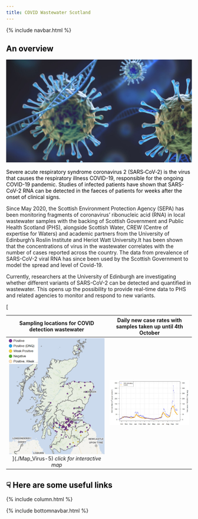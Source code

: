 ```yaml
---
title: COVID Wastewater Scotland
---
```

{% include navbar.html %}

## <span style="color: black;"> An overview </span>

![covid_virus](covid%20virus%202.jpg)

<span style="color: black;"> Severe acute respiratory syndrome coronavirus 2 (SARS‑CoV‑2) is the virus that causes the respiratory illness COVID-19, responsible for the ongoing COVID-19 pandemic.
Studies of infected patients have shown that SARS-CoV-2 RNA can be detected in the faeces of patients for weeks after the onset of clinical signs.

Since May 2020, the Scottish Environment Protection Agency (SEPA) has been monitoring fragments of coronavirus’ ribonucleic acid (RNA) in local wastewater samples with the backing of Scottish Government and Public Health Scotland (PHS), alongside Scottish Water, CREW (Centre of expertise for Waters) and academic partners from the University of Edinburgh’s Roslin Institute and Heriot Watt University.It has been shown that the concentrations of virus in the wastewater correlates with the number of cases reported across the country. The data from prevalence of SARS-CoV-2 viral RNA has since been used by the Scottish Government to model the spread and level of Covid-19.

Currently, researchers at the University of Edinburgh are investigating whether different variants of SARS-CoV-2 can be detected and quantified in wastewater. This opens up the possibility to provide real-time data to PHS and related agencies to monitor and respond to new variants. 

[

 
 |Sampling locations for COVID detection wastewater |Daily new case rates with samples taken up until 4th October|
 |:-:|:-:|
 |![sampling sites](20211011%20Scotland%20map%20covid%20cases%20WW.jpg)](./Map_Virus-5) *click for interactive map* |![wastewater vs cases](20211011%20average%20trends%20in%20WW-%20modelling%20the%20epidemic%20issue%2072.jpg)|

## <span style="color: black;"> <span>&#9759;</span> Here are some useful links </span>

{% include column.html %}



{% include bottomnavbar.html %}


